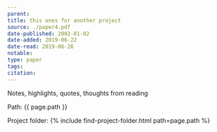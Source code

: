 ```yaml
---
parent: 
title: this ones for another project
source: ./paper4.pdf
date-published: 2002-01-02
date-added: 2019-06-22
date-read: 2019-06-26
notable: 
type: paper
tags: 
citation: 
---
```


Notes, highlights, quotes, thoughts from reading

Path: {{ page.path }}

Project folder: {% include find-project-folder.html path=page.path %}
